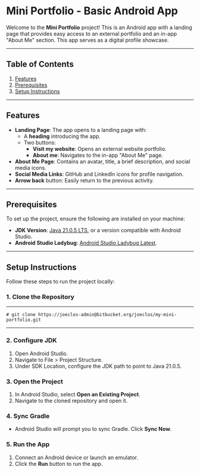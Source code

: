 # Mini Portfolio - Basic Android App

Welcome to the **Mini Portfolio** project! This is an Android app with a landing page that provides easy access to an external portfolio and an in-app "About Me" section. This app serves as a digital profile showcase.

---

## Table of Contents


1. [Features](#features)
2. [Prerequisites](#prerequisites)
3. [Setup Instructions](#setup-instructions)


---


<a name="features"></a>
## Features
- **Landing Page**: The app opens to a landing page with:
    - A **heading** introducing the app.
    - Two buttons:
        - **Visit my website**: Opens an external website portfolio.
        - **About me**: Navigates to the in-app "About Me" page.
- **About Me Page**: Contains an avatar, title, a brief description, and social media icons.
- **Social Media Links**: GitHub and LinkedIn icons for profile navigation.
- **Arrow back** button: Easily return to the previous activity.

---


<a name="prerequisites"></a>
## Prerequisites
To set up the project, ensure the following are installed on your machine:

- **JDK Version**: [Java 21.0.5 LTS](https://www.oracle.com/java/technologies/javase/jdk21-archive-downloads.html), or a version compatible with Android Studio.
- **Android Studio Ladybug**: [Android Studio Ladybug Latest](https://developer.android.com/studio).

---




<a name="setup-instructions"></a>
## Setup Instructions
Follow these steps to run the project locally:

### 1. Clone the Repository
    
---     
    # git clone https://joeclos-admin@bitbucket.org/joeclos/my-mini-portfolio.git
---     
### 2. Configure JDK

1. Open Android Studio.
2. Navigate to File > Project Structure.
3. Under SDK Location, configure the JDK path to point to Java 21.0.5.

### 3. Open the Project

1. In Android Studio, select **Open an Existing Project**.
2. Navigate to the cloned repository and open it.

### 4. Sync Gradle

- Android Studio will prompt you to sync Gradle. Click **Sync Now**.

### 5. Run the App

1. Connect an Android device or launch an emulator.
2. Click the **Run** button to run the app.


